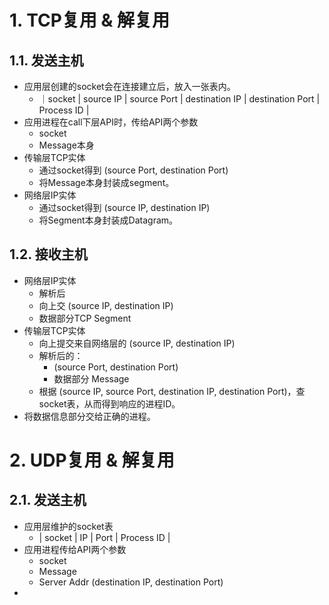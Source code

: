# 1. TCP复用 & 解复用
## 1.1. 发送主机
- 应用层创建的socket会在连接建立后，放入一张表内。
	- ｜socket | source IP | source Port | destination IP | destination Port | Process ID |
- 应用进程在call下层API时，传给API两个参数
	- socket
	- Message本身
- 传输层TCP实体
	- 通过socket得到 (source Port, destination Port)
	- 将Message本身封装成segment。
- 网络层IP实体
	- 通过socket得到 (source IP, destination IP)
	- 将Segment本身封装成Datagram。
## 1.2. 接收主机
- 网络层IP实体
	- 解析后
	- 向上交 (source IP, destination IP)
	- 数据部分TCP Segment
- 传输层TCP实体
	- 向上提交来自网络层的 (source IP, destination IP)
	- 解析后的：
		- (source Port, destination Port)
		- 数据部分 Message
	- 根据 (source IP, source Port, destination IP, destination Port)，查socket表，从而得到响应的进程ID。
- 将数据信息部分交给正确的进程。
# 2. UDP复用 & 解复用
## 2.1. 发送主机
- 应用层维护的socket表
	- | socket | IP | Port | Process ID |
- 应用进程传给API两个参数
	- socket
	- Message
	- Server Addr (destination IP, destination Port)
- 